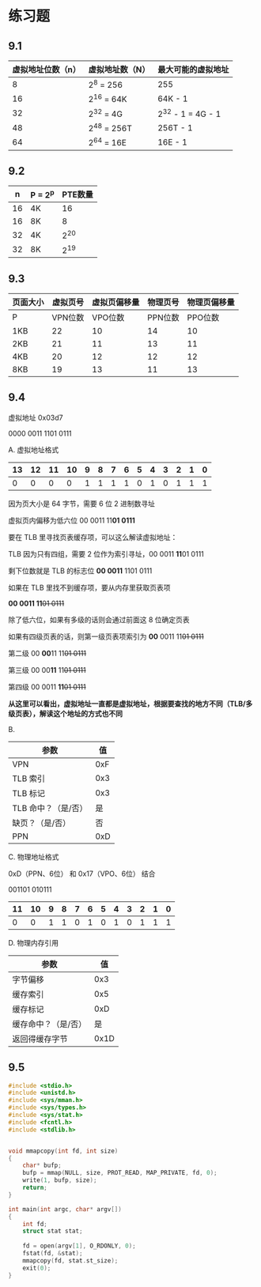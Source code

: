 # 练习题

## 9.1

| 虚拟地址位数（n） | 虚拟地址数（N）       | 最大可能的虚拟地址          |
| ----------------- | --------------------- | --------------------------- |
| 8                 | 2<sup>8</sup> = 256   | 255                         |
| 16                | 2<sup>16</sup> = 64K  | 64K - 1                     |
| 32                | 2<sup>32</sup> = 4G   | 2<sup>32</sup> - 1 = 4G - 1 |
| 48                | 2<sup>48</sup> = 256T | 256T - 1                    |
| 64                | 2<sup>64</sup> = 16E  | 16E - 1                     |



## 9.2

| n    | P = 2<sup>p</sup> | PTE数量        |
| ---- | ----------------- | -------------- |
| 16   | 4K                | 16             |
| 16   | 8K                | 8              |
| 32   | 4K                | 2<sup>20</sup> |
| 32   | 8K                | 2<sup>19</sup> |



## 9.3

| 页面大小 | 虚拟页号 | 虚拟页偏移量 | 物理页号 | 物理页偏移量 |
| -------- | -------- | ------------ | -------- | ------------ |
| P        | VPN位数  | VPO位数      | PPN位数  | PPO位数      |
| 1KB      | 22       | 10           | 14       | 10           |
| 2KB      | 21       | 11           | 13       | 11           |
| 4KB      | 20       | 12           | 12       | 12           |
| 8KB      | 19       | 13           | 11       | 13           |



## 9.4

虚拟地址 0x03d7

0000 0011 1101 0111

A. 虚拟地址格式

| 13   | 12   | 11   | 10   | 9    | 8    | 7    | 6    | 5    | 4    | 3    | 2    | 1    | 0    |
| ---- | ---- | ---- | ---- | ---- | ---- | ---- | ---- | ---- | ---- | ---- | ---- | ---- | ---- |
| 0    | 0    | 0    | 0    | 1    | 1    | 1    | 1    | 0    | 1    | 0    | 1    | 1    | 1    |

因为页大小是 64 字节，需要 6 位 2 进制数寻址

虚拟页内偏移为低六位 00 0011 11**01 0111**



要在 TLB 里寻找页表缓存项，可以这么解读虚拟地址：

TLB 因为只有四组，需要 2 位作为索引寻址，00 0011 **11**01 0111

剩下位数就是 TLB 的标志位 **00 0011** 1101 0111



如果在 TLB 里找不到缓存项，要从内存里获取页表项

**00 0011 11**~~01 0111~~

除了低六位，如果有多级的话则会通过前面这 8 位确定页表

如果有四级页表的话，则第一级页表项索引为 **00** 0011 11~~01 0111~~

第二级 00 **00**11 11~~01 0111~~

第三级 00 00**11** 11~~01 0111~~

第四级 00 0011 **11**~~01 0111~~



**从这里可以看出，虚拟地址一直都是虚拟地址，根据要查找的地方不同（TLB/多级页表），解读这个地址的方式也不同**



B. 

| 参数                | 值   |
| ------------------- | ---- |
| VPN                 | 0xF  |
| TLB 索引            | 0x3  |
| TLB 标记            | 0x3  |
| TLB 命中？（是/否） | 是   |
| 缺页？（是/否）     | 否   |
| PPN                 | 0xD  |



C. 物理地址格式

0xD（PPN、6位） 和 0x17（VPO、6位） 结合

001101 010111

| 11   | 10   | 9    | 8    | 7    | 6    | 5    | 4    | 3    | 2    | 1    | 0    |
| ---- | ---- | ---- | ---- | ---- | ---- | ---- | ---- | ---- | ---- | ---- | ---- |
| 0    | 0    | 1    | 1    | 0    | 1    | 0    | 1    | 0    | 1    | 1    | 1    |

D. 物理内存引用

| 参数                | 值   |
| ------------------- | ---- |
| 字节偏移            | 0x3  |
| 缓存索引            | 0x5  |
| 缓存标记            | 0xD  |
| 缓存命中？（是/否） | 是   |
| 返回得缓存字节      | 0x1D |



## 9.5

```c
#include <stdio.h>
#include <unistd.h>
#include <sys/mman.h>
#include <sys/types.h>
#include <sys/stat.h>
#include <fcntl.h>
#include <stdlib.h>


void mmapcopy(int fd, int size) 
{
    char* bufp;
    bufp = mmap(NULL, size, PROT_READ, MAP_PRIVATE, fd, 0);
    write(1, bufp, size);
    return;
}

int main(int argc, char* argv[])
{
    int fd;
    struct stat stat;
    
    fd = open(argv[1], O_RDONLY, 0);
    fstat(fd, &stat);
    mmapcopy(fd, stat.st_size);
    exit(0);
}
```

